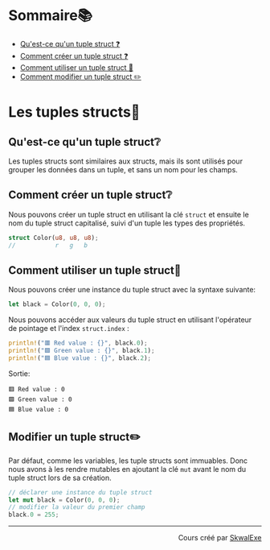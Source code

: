 # Sommaire📚
- [Qu'est-ce qu'un tuple struct ❓](#quest-ce-quun-tuple-struct)
- [Comment créer un tuple struct ❓](#comment-creer-un-tuple-struct)
- [Comment utiliser un tuple struct 🤹](#comment-utiliser-un-tuple-struct)
- [Comment modifier un tuple struct ✏️](#comment-modifier-un-tuple-struct)


# Les tuples structs🧱
## Qu'est-ce qu'un tuple struct❔
Les tuples structs sont similaires aux structs, mais ils sont utilisés pour grouper les données dans un tuple, et sans un nom pour les champs.
## Comment créer un tuple struct❔
Nous pouvons créer un tuple struct en utilisant la clé `struct` et ensuite le nom du tuple struct capitalisé, suivi d'un tuple les types des propriétés.
```rust
struct Color(u8, u8, u8);
//           r   g   b
```
## Comment utiliser un tuple struct🤹
Nous pouvons créer une instance du tuple struct avec la syntaxe suivante:
```rust
let black = Color(0, 0, 0);
```
Nous pouvons accéder aux valeurs du tuple struct en utilisant l'opérateur de pointage et l'index `struct.index` :
```rust
println!("🟥 Red value : {}", black.0);
println!("🟩 Green value : {}", black.1);
println!("🟦 Blue value : {}", black.2);
```
Sortie:
```
🟥 Red value : 0
🟩 Green value : 0
🟦 Blue value : 0
```
## Modifier un tuple struct✏️
Par défaut, comme les variables, les tuple structs sont immuables.
Donc nous avons à les rendre mutables en ajoutant la clé `mut` avant le nom du tuple struct lors de sa création.
```rust
// déclarer une instance du tuple struct
let mut black = Color(0, 0, 0);
// modifier la valeur du premier champ
black.0 = 255;
```

<!--

---

<p align="right"><a href="https://github.com/SkwalExe/apprendre-rust/tree/main/cours/passage-par-reference">Section suivante ⏭️</a></p>
-->

---


<p align="right">Cours créé par <a href="https://github.com/SkwalExe/" target="_blank">SkwalExe</a></p>